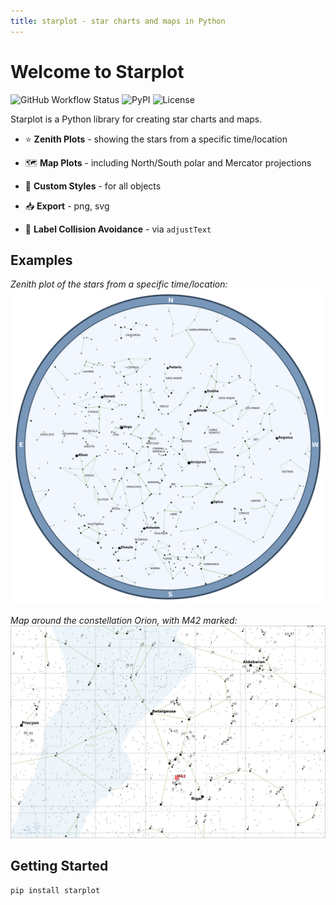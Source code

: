 ```yaml
---
title: starplot - star charts and maps in Python
---
```


# Welcome to Starplot
![GitHub Workflow Status](https://img.shields.io/github/actions/workflow/status/steveberardi/starplot/test.yml?style=for-the-badge&color=a2c185)
![PyPI](https://img.shields.io/pypi/v/starplot?style=for-the-badge&color=85C0C1)
![License](https://img.shields.io/github/license/steveberardi/starplot?style=for-the-badge&color=A485C1)

Starplot is a Python library for creating star charts and maps.

- ⭐ **Zenith Plots** - showing the stars from a specific time/location

- 🗺️ **Map Plots** - including North/South polar and Mercator projections

- 🎨 **Custom Styles** - for all objects

- 📥 **Export** - png, svg

- 🧭 **Label Collision Avoidance** - via `adjustText`

## Examples
*Zenith plot of the stars from a specific time/location:*
![starchart-blue](images/starchart-blue.png)

*Map around the constellation Orion, with M42 marked:*
![map-orion](images/mercator-orion.png)

## Getting Started


```shell
pip install starplot
```

